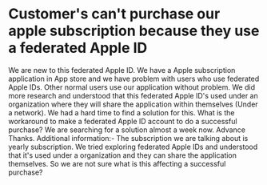 
# Customer's can't purchase our apple subscription because they use a federated Apple ID

We are new to this federated Apple ID. We have a Apple subscription application in App store and we have problem with users who use federated Apple IDs. Other normal users use our application without problem. We did more research and understood that this federated Apple ID's used under an organization where they will share the application within themselves (Under a network). We had a hard time to find a solution for this.
What is the workaround to make a federated Apple ID account to do a successful purchase? We are searching for a solution almost a week now. Advance Thanks.
Additional information:- The subscription we are talking about is yearly subscription.
We tried exploring federated Apple IDs and understood that it's used under a organization and they can share the application themselves. So we are not sure what is this affecting a successful purchase?

        